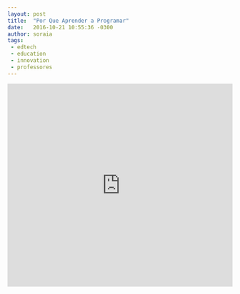 ```yaml
---
layout: post
title:  "Por Que Aprender a Programar"
date:   2016-10-21 10:55:36 -0300
author: soraia
tags: 
 - edtech 
 - education 
 - innovation
 - professores
---
```


<iframe 
  width="100%" 
  height="455" 
  src="http://www.youtube.com/embed/fSiuXzG-kGA" 
  frameborder="0" 
  allowfullscreen>
</iframe>